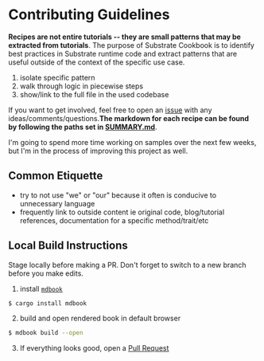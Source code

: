 # Contributing Guidelines

**Recipes are not entire tutorials -- they are small patterns that may be extracted from tutorials**. The purpose of Substrate Cookbook is to identify best practices in Substrate runtime code and extract patterns that are useful outside of the context of the specific use case.
    
1. isolate specific pattern
2. walk through logic in piecewise steps
3. show/link to the full file in the used codebase

If you want to get involved, feel free to open an [issue](https://github.com/substrate-developer-hub/recipes/issues/new) with any ideas/comments/questions.**The markdown for each recipe can be found by following the paths set in [SUMMARY.md](./src/SUMMARY.md)**.

I'm going to spend more time working on samples over the next few weeks, but I'm in the process of improving this project as well.

## Common Etiquette

* try to not use "we" or "our" because it often is conducive to unnecessary language
* frequently link to outside content ie original code, blog/tutorial references, documentation for a specific method/trait/etc

## Local Build Instructions

Stage locally before making a PR. Don't forget to switch to a new branch before you make edits.

1. install [`mdbook`](https://github.com/rust-lang-nursery/mdBook)

```bash
$ cargo install mdbook
```

2. build and open rendered book in default browser

```bash
$ mdbook build --open
```

3. If everything looks good, open a [Pull Request](https://github.com/substrate-developer-hub/recipes/compare)